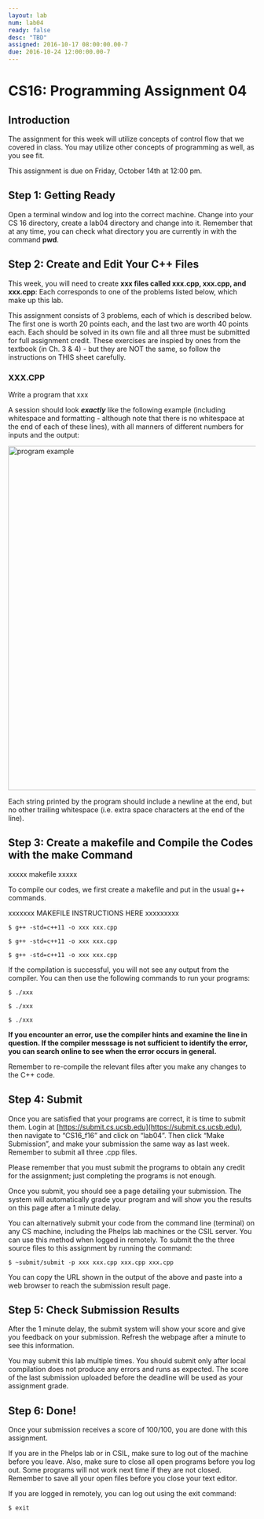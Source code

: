 ```yaml
---
layout: lab
num: lab04
ready: false
desc: "TBD"
assigned: 2016-10-17 08:00:00.00-7
due: 2016-10-24 12:00:00.00-7
---
```

<div markdown="1">

<h1>CS16: Programming Assignment 04</h1>
<h2>Introduction</h2>
The assignment for this week will utilize concepts of control flow that we covered in class. You may utilize other concepts of programming as well, as you see fit.

This assignment is due on Friday, October 14th at 12:00 pm.

<h2>Step 1: Getting Ready</h2>
Open a terminal window and log into the correct machine.
Change into your CS 16 directory, create a lab04 directory and change into it.
Remember that at any time, you can check what directory you are currently in with the command <b>pwd</b>.

<h2>Step 2: Create and Edit Your C++ Files</h2>
This week, you will need to create <b>xxx files called xxx.cpp, xxx.cpp, and xxx.cpp</b>:
Each corresponds to one of the problems listed below, which make up this lab.

This assignment consists of 3 problems, each of which is described below. The first one is worth 20 points each, and the last two are worth 40 points each. Each should be solved in its own file and all three must be submitted for full assignment credit. These exercises are inspied by ones from the textbook (in Ch. 3 & 4) - but they are NOT the same, so follow the instructions on THIS sheet carefully. 

<h3>XXX.CPP</h3>
Write a program that xxx

A session should look <b><i>exactly</i></b> like the following example (including whitespace and formatting - although note that there is no whitespace at the end of each of these lines), with all manners of different numbers for inputs and the output:

<img src="xxx.png" width="700" alt="program example" />

Each string printed by the program should include a newline at the end, but no other trailing whitespace (i.e. extra space characters at the end of the line).

<h2>Step 3: Create a makefile and Compile the Codes with the make Command</h2>

xxxxx makefile xxxxx

To compile our codes, we first create a makefile and put in the usual g++ commands. 

xxxxxxx MAKEFILE INSTRUCTIONS HERE xxxxxxxxx

`$ g++ -std=c++11 -o xxx xxx.cpp`

`$ g++ -std=c++11 -o xxx xxx.cpp`

`$ g++ -std=c++11 -o xxx xxx.cpp`

If the compilation is successful, you will not  see any output from the compiler. You can then use the following commands to run your programs:

`$ ./xxx`

`$ ./xxx`

`$ ./xxx`

<b>If you encounter an error, use the compiler hints and examine the line in question. If the compiler messsage is not sufficient to identify the error, you can search online to see when the error occurs in general.</b>

Remember to re-compile the relevant files after you make any changes to the C++ code.

<h2>Step 4: Submit</h2>

Once you are satisfied that your programs are correct, it is time to submit them. Login at [https://submit.cs.ucsb.edu](https://submit.cs.ucsb.edu), then navigate to “CS16_f16” and click on “lab04”. Then click “Make Submission”, and make your submission the same way as last week. Remember to submit all three .cpp files.

Please remember that you must submit the programs to obtain any credit for the assignment; just completing the programs is not enough.

Once you submit, you should see a page detailing your submission. The system will automatically grade your program and will show you the results on this page after a 1 minute delay.

You can alternatively submit your code from the command line (terminal) on any CS machine, including the Phelps lab machines or the CSIL server. You can use this method when logged in remotely. To submit the the three source files to this assignment by running the command:

`$ ~submit/submit -p xxx xxx.cpp xxx.cpp xxx.cpp`

You can copy the URL shown in the output of the above and paste into a web browser to reach the submission result page.

<h2>Step 5: Check Submission Results</h2>

After the 1 minute delay, the submit system will show your score and give you feedback on your submission. Refresh the webpage after a minute to see this information.

You may submit this lab multiple times. You should submit only after local compilation does not produce any errors and runs as expected. The score of the last submission uploaded before the deadline will be used as your assignment grade.

<h2>Step 6: Done!</h2>

Once your submission receives a score of 100/100, you are done with this assignment.

If you are in the Phelps lab or in CSIL, make sure to log out of the machine before you leave. Also, make sure to close all open programs before you log out. Some programs will not work next time if they are not closed. Remember to save all your open files before you close your text editor.

If you are logged in remotely, you can log out using the exit command:

`$ exit`

</div>
